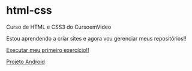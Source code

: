 # html-css

Curso de HTML e CSS3 do CursoemVideo

Estou aprendendo a criar sites e agora vou gerenciar meus repositórios!!

<a href="exercicios/ex001-meu-primeiro-exercicio/index.html" target="_blank">Executar meu primeiro exercício!!</a>

<a href="desafios/d010-meu-primeiro-site/android.html" target="_blank">Projeto Android</a>
